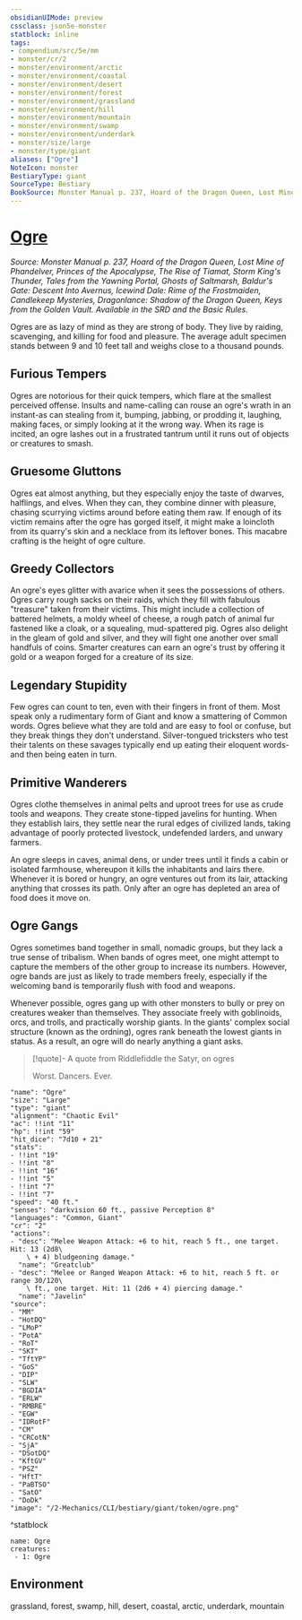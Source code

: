```yaml
---
obsidianUIMode: preview
cssclass: json5e-monster
statblock: inline
tags:
- compendium/src/5e/mm
- monster/cr/2
- monster/environment/arctic
- monster/environment/coastal
- monster/environment/desert
- monster/environment/forest
- monster/environment/grassland
- monster/environment/hill
- monster/environment/mountain
- monster/environment/swamp
- monster/environment/underdark
- monster/size/large
- monster/type/giant
aliases: ["Ogre"]
NoteIcon: monster
BestiaryType: giant
SourceType: Bestiary
BookSource: Monster Manual p. 237, Hoard of the Dragon Queen, Lost Mine of Phandelver, Princes of the Apocalypse, The Rise of Tiamat, Storm King's Thunder, Tales from the Yawning Portal, Ghosts of Saltmarsh, Baldur's Gate: Descent Into Avernus, Icewind Dale: Rime of the Frostmaiden, Candlekeep Mysteries, Dragonlance: Shadow of the Dragon Queen, Keys from the Golden Vault. Available in the SRD and the Basic Rules.
---
```

# [Ogre](2-Mechanics/CLI/bestiary/giant/ogre.md)
*Source: Monster Manual p. 237, Hoard of the Dragon Queen, Lost Mine of Phandelver, Princes of the Apocalypse, The Rise of Tiamat, Storm King's Thunder, Tales from the Yawning Portal, Ghosts of Saltmarsh, Baldur's Gate: Descent Into Avernus, Icewind Dale: Rime of the Frostmaiden, Candlekeep Mysteries, Dragonlance: Shadow of the Dragon Queen, Keys from the Golden Vault. Available in the SRD and the Basic Rules.*  

Ogres are as lazy of mind as they are strong of body. They live by raiding, scavenging, and killing for food and pleasure. The average adult specimen stands between 9 and 10 feet tall and weighs close to a thousand pounds.

## Furious Tempers

Ogres are notorious for their quick tempers, which flare at the smallest perceived offense. Insults and name-calling can rouse an ogre's wrath in an instant-as can stealing from it, bumping, jabbing, or prodding it, laughing, making faces, or simply looking at it the wrong way. When its rage is incited, an ogre lashes out in a frustrated tantrum until it runs out of objects or creatures to smash.

## Gruesome Gluttons

Ogres eat almost anything, but they especially enjoy the taste of dwarves, halflings, and elves. When they can, they combine dinner with pleasure, chasing scurrying victims around before eating them raw. If enough of its victim remains after the ogre has gorged itself, it might make a loincloth from its quarry's skin and a necklace from its leftover bones. This macabre crafting is the height of ogre culture.

## Greedy Collectors

An ogre's eyes glitter with avarice when it sees the possessions of others. Ogres carry rough sacks on their raids, which they fill with fabulous "treasure" taken from their victims. This might include a collection of battered helmets, a moldy wheel of cheese, a rough patch of animal fur fastened like a cloak, or a squealing, mud-spattered pig. Ogres also delight in the gleam of gold and silver, and they will fight one another over small handfuls of coins. Smarter creatures can earn an ogre's trust by offering it gold or a weapon forged for a creature of its size.

## Legendary Stupidity

Few ogres can count to ten, even with their fingers in front of them. Most speak only a rudimentary form of Giant and know a smattering of Common words. Ogres believe what they are told and are easy to fool or confuse, but they break things they don't understand. Silver-tongued tricksters who test their talents on these savages typically end up eating their eloquent words-and then being eaten in turn.

## Primitive Wanderers

Ogres clothe themselves in animal pelts and uproot trees for use as crude tools and weapons. They create stone-tipped javelins for hunting. When they establish lairs, they settle near the rural edges of civilized lands, taking advantage of poorly protected livestock, undefended larders, and unwary farmers.

An ogre sleeps in caves, animal dens, or under trees until it finds a cabin or isolated farmhouse, whereupon it kills the inhabitants and lairs there. Whenever it is bored or hungry, an ogre ventures out from its lair, attacking anything that crosses its path. Only after an ogre has depleted an area of food does it move on.

## Ogre Gangs

Ogres sometimes band together in small, nomadic groups, but they lack a true sense of tribalism. When bands of ogres meet, one might attempt to capture the members of the other group to increase its numbers. However, ogre bands are just as likely to trade members freely, especially if the welcoming band is temporarily flush with food and weapons.

Whenever possible, ogres gang up with other monsters to bully or prey on creatures weaker than themselves. They associate freely with goblinoids, orcs, and trolls, and practically worship giants. In the giants' complex social structure (known as the ordning), ogres rank beneath the lowest giants in status. As a result, an ogre will do nearly anything a giant asks.

> [!quote]- A quote from Riddlefiddle the Satyr, on ogres  
> 
> Worst. Dancers. Ever.


```statblock
"name": "Ogre"
"size": "Large"
"type": "giant"
"alignment": "Chaotic Evil"
"ac": !!int "11"
"hp": !!int "59"
"hit_dice": "7d10 + 21"
"stats":
- !!int "19"
- !!int "8"
- !!int "16"
- !!int "5"
- !!int "7"
- !!int "7"
"speed": "40 ft."
"senses": "darkvision 60 ft., passive Perception 8"
"languages": "Common, Giant"
"cr": "2"
"actions":
- "desc": "Melee Weapon Attack: +6 to hit, reach 5 ft., one target. Hit: 13 (2d8\
    \ + 4) bludgeoning damage."
  "name": "Greatclub"
- "desc": "Melee or Ranged Weapon Attack: +6 to hit, reach 5 ft. or range 30/120\
    \ ft., one target. Hit: 11 (2d6 + 4) piercing damage."
  "name": "Javelin"
"source":
- "MM"
- "HotDQ"
- "LMoP"
- "PotA"
- "RoT"
- "SKT"
- "TftYP"
- "GoS"
- "DIP"
- "SLW"
- "BGDIA"
- "ERLW"
- "RMBRE"
- "EGW"
- "IDRotF"
- "CM"
- "CRCotN"
- "SjA"
- "DSotDQ"
- "KftGV"
- "PSZ"
- "HftT"
- "PaBTSO"
- "SatO"
- "DoDk"
"image": "/2-Mechanics/CLI/bestiary/giant/token/ogre.png"
```
^statblock

```encounter-table
name: Ogre
creatures:
 - 1: Ogre
```

## Environment

grassland, forest, swamp, hill, desert, coastal, arctic, underdark, mountain